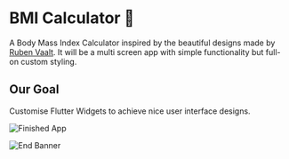 # BMI Calculator 💪

A Body Mass Index Calculator inspired by the beautiful designs made by [Ruben Vaalt](https://dribbble.com/shots/4585382-Simple-BMI-Calculator). It will be a multi screen app with simple functionality but full-on custom styling. 

## Our Goal

Customise Flutter Widgets to achieve nice user interface designs. 


![Finished App](https://github.com/londonappbrewery/Images/blob/master/bmi-calc-demo.gif)



![End Banner](https://github.com/londonappbrewery/Images/blob/master/readme-end-banner.png)
